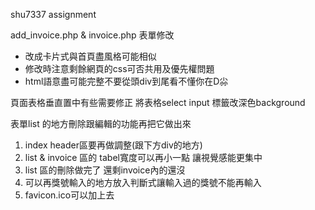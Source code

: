 shu7337 assignment

<!-- 先把功能做出來再來做最後的css好嗎大哥 -->

add_invoice.php & invoice.php 表單修改
* 改成卡片式與首頁盡風格可能相似
* 修改時注意剩餘網頁的css可否共用及優先權問題
* html語意盡可能完整不要從頭div到尾看不懂你在D尛


頁面表格垂直置中有些需要修正
將表格select input 標籤改深色background

表單list 的地方刪除跟編輯的功能再把它做出來

1. index header區要再做調整(跟下方div的地方)
2. list & invoice 區的 tabel寬度可以再小一點 讓視覺感能更集中
3. list 區的刪除做完了 還剩invoice內的還沒
4. 可以再獎號輸入的地方放入判斷式讓輸入過的獎號不能再輸入
5. favicon.ico可以加上去